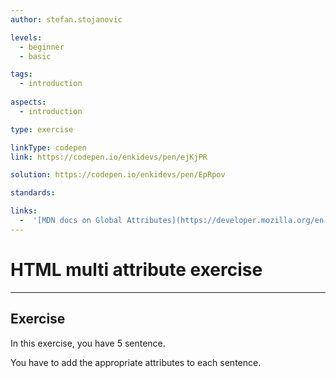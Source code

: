 ```yaml
---
author: stefan.stojanovic

levels:
  - beginner
  - basic

tags:
  - introduction
 
aspects:
  - introduction

type: exercise

linkType: codepen
link: https://codepen.io/enkidevs/pen/ejKjPR

solution: https://codepen.io/enkidevs/pen/EpRpov

standards:

links:
  -  '[MDN docs on Global Attributes](https://developer.mozilla.org/en-US/docs/Web/HTML/Global_attributes){website}'
---
```

# HTML multi attribute exercise
---
 
## Exercise
In this exercise, you have 5 sentence.

You have to add the appropriate attributes to each sentence.

